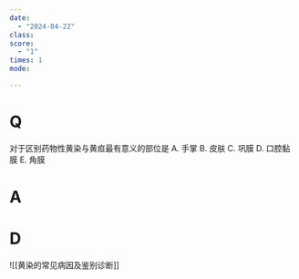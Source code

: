 ```yaml
---
date:
  - "2024-04-22"
class: 
score:
  - "1"
times: 1
mode:

---
```



# Q
对于区别药物性黄染与黄疸最有意义的部位是
A. 手掌 
B. 皮肤 
C. 巩膜
D. 口腔黏膜 
E. 角膜

# A





# D
![[黄染的常见病因及鉴别诊断]]